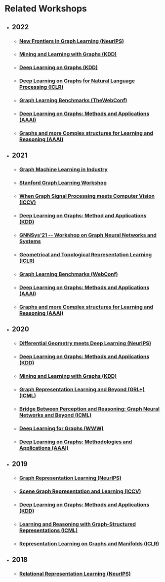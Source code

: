 # Related Workshops

- ## 2022
   * ### [New Frontiers in Graph Learning (NeurIPS)](https://glfrontiers.github.io/overview/)   
   * ### [Mining and Learning with Graphs (KDD)](http://www.mlgworkshop.org/2022/)   
   * ### [Deep Learning on Graphs (KDD)](https://deep-learning-graphs.bitbucket.io/dlg-kdd22/index.html)   
   * ### [Deep Learning on Graphs for Natural Language Processing (ICLR)](https://dlg4nlp-workshop.github.io/dlg4nlp-iclr22)
   * ### [Graph Learning Benchmarks (TheWebConf)](https://graph-learning-benchmarks.github.io/glb2022)
   * ### [Deep Learning on Graphs: Methods and Applications (AAAI)](https://deep-learning-graphs.bitbucket.io/dlg-aaai22/index.html)
   * ### [Graphs and more Complex structures for Learning and Reasoning (AAAI)](https://sites.google.com/view/gclr2022/home)



- ## 2021
   * ### [Graph Machine Learning in Industry](https://sites.google.com/view/graph-ml-in-industry/home)
   * ### [Stanford Graph Learning Workshop](https://snap.stanford.edu/graphlearning-workshop/)
   * ### [When Graph Signal Processing meets Computer Vision (ICCV)](https://gsp-cv.univ-lr.fr/gspcv-21/accueil/)
   * ### [Deep Learning on Graphs: Method and Applications (KDD)](https://deep-learning-graphs.bitbucket.io/dlg-kdd21/)
   * ### [GNNSys'21 -- Workshop on Graph Neural Networks and Systems](https://gnnsys.github.io/)
   * ### [Geometrical and Topological Representation Learning (ICLR)](https://gt-rl.github.io/)
   * ### [Graph Learning Benchmarks (WebConf)](https://graph-learning-benchmarks.github.io/)
   * ### [Deep Learning on Graphs: Methods and Applications (AAAI)](https://deep-learning-graphs.bitbucket.io/dlg-aaai21/)
   * ### [Graphs and more Complex structures for Learning and Reasoning (AAAI)](https://sites.google.com/view/gclr2021/)
- ## 2020
   * ### [Differential Geometry meets Deep Learning (NeurIPS)](https://sites.google.com/view/diffgeo4dl/home)
   * ### [Deep Learning on Graphs: Methods and Applications (KDD)](https://deep-learning-graphs.bitbucket.io/dlg-kdd20/)
   * ### [Mining and Learning with Graphs (KDD)](http://www.mlgworkshop.org/2020/)
   * ### [Graph Representation Learning and Beyond (GRL+) (ICML)](https://grlplus.github.io/)
   * ### [Bridge Between Perception and Reasoning: Graph Neural Networks and Beyond (ICML)](https://logicalreasoninggnn.github.io/)
   * ### [Deep Learning for Graphs (WWW)](https://www.aminer.cn/dl4g_www2020)
   * ### [Deep Learning on Graphs: Methodologies and Applications (AAAI)](https://deep-learning-graphs.bitbucket.io/dlg-aaai20/)
- ## 2019
   * ### [Graph Representation Learning (NeurIPS)](https://grlearning.github.io/)
   * ### [Scene Graph Representation and Learning (ICCV)](https://cs.stanford.edu/people/ranjaykrishna/sgrl/index.html)
   * ### [Deep Learning on Graphs: Methods and Applications (KDD)](https://dlg2019.bitbucket.io/)
   * ### [Learning and Reasoning with Graph-Structured Representations (ICML)](https://graphreason.github.io/)
   * ### [Representation Learning on Graphs and Manifolds (ICLR)](https://rlgm.github.io/)
- ## 2018
   * ### [Relational Representation Learning (NeurIPS)](https://r2learning.github.io/)
